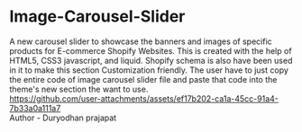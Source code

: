 # Image-Carousel-Slider

A new carousel slider to showcase the banners and images of specific products for E-commerce Shopify Websites. This is created with the help of HTML5, CSS3 javascript, and liquid. Shopify schema is also have been used in it to make this section Customization friendly. The user have to just copy the entire code of image carousel slider file and paste that code into the theme's new section the want to use. 
<br>
https://github.com/user-attachments/assets/ef17b202-ca1a-45cc-91a4-7b33a0a111a7
<br>
Author - Duryodhan prajapat
